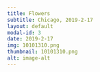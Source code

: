 ```yaml
---
title: Flowers
subtitle: Chicago, 2019-2-17
layout: default
modal-id: 3
date: 2019-2-17
img: 10101310.png
thumbnail: 10101310.png
alt: image-alt
---
```

